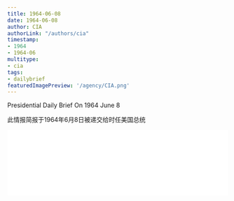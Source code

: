 ```yaml
---
title: 1964-06-08
date: 1964-06-08
author: CIA 
authorLink: "/authors/cia"
timestamp: 
- 1964
- 1964-06
multitype: 
- cia
tags: 
- dailybrief
featuredImagePreview: '/agency/CIA.png'
---
```



Presidential Daily Brief On 1964 June 8

此情报简报于1964年6月8日被递交给时任美国总统

<!--more-->





<div id="over" style="width:100%; overflow:hidden"> <iframe id="sFrame" name="sFrame" frameborder="no" border="0"  allowfullscreen marginwidth="0" scrolling="no" src = " /CIA/1964-06-08.html "  style = " position:absulute; width: 806px; top: 300;" > </iframe> </div>